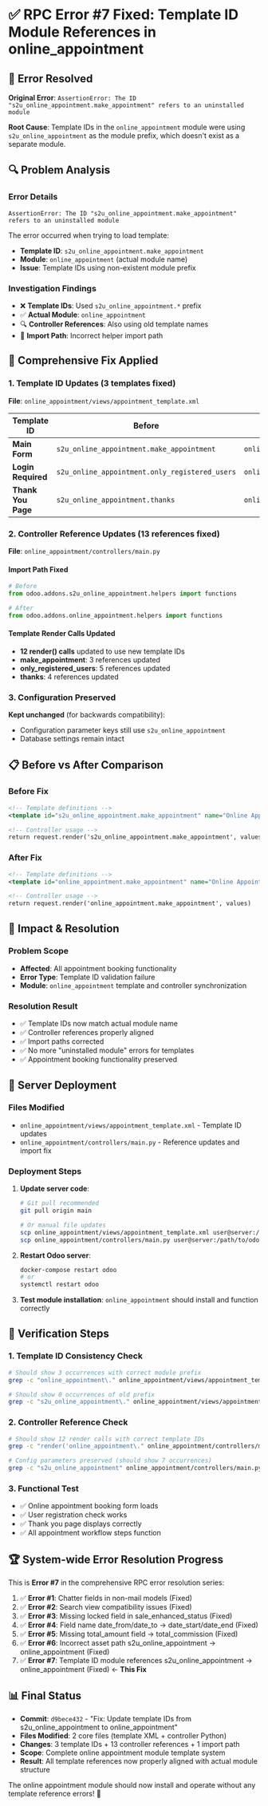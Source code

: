 # ✅ RPC Error #7 Fixed: Template ID Module References in online_appointment

## 🚨 Error Resolved
**Original Error**: `AssertionError: The ID "s2u_online_appointment.make_appointment" refers to an uninstalled module`

**Root Cause**: Template IDs in the `online_appointment` module were using `s2u_online_appointment` as the module prefix, which doesn't exist as a separate module.

## 🔍 **Problem Analysis**

### Error Details
```
AssertionError: The ID "s2u_online_appointment.make_appointment" refers to an uninstalled module
```

The error occurred when trying to load template:
- **Template ID**: `s2u_online_appointment.make_appointment`
- **Module**: `online_appointment` (actual module name)
- **Issue**: Template IDs using non-existent module prefix

### Investigation Findings
- ❌ **Template IDs**: Used `s2u_online_appointment.*` prefix
- ✅ **Actual Module**: `online_appointment` 
- 🔍 **Controller References**: Also using old template names
- 📁 **Import Path**: Incorrect helper import path

## 🔧 **Comprehensive Fix Applied**

### 1. Template ID Updates (3 templates fixed)

**File**: `online_appointment/views/appointment_template.xml`

| Template ID | Before | After |
|-------------|---------|--------|
| **Main Form** | `s2u_online_appointment.make_appointment` | `online_appointment.make_appointment` |
| **Login Required** | `s2u_online_appointment.only_registered_users` | `online_appointment.only_registered_users` |
| **Thank You Page** | `s2u_online_appointment.thanks` | `online_appointment.thanks` |

### 2. Controller Reference Updates (13 references fixed)

**File**: `online_appointment/controllers/main.py`

#### Import Path Fixed
```python
# Before
from odoo.addons.s2u_online_appointment.helpers import functions

# After  
from odoo.addons.online_appointment.helpers import functions
```

#### Template Render Calls Updated
- **12 render() calls** updated to use new template IDs
- **make_appointment**: 3 references updated
- **only_registered_users**: 5 references updated  
- **thanks**: 4 references updated

### 3. Configuration Preserved
**Kept unchanged** (for backwards compatibility):
- Configuration parameter keys still use `s2u_online_appointment`
- Database settings remain intact

## 📋 **Before vs After Comparison**

### Before Fix
```xml
<!-- Template definitions -->
<template id="s2u_online_appointment.make_appointment" name="Online Appointment">

<!-- Controller usage -->
return request.render('s2u_online_appointment.make_appointment', values)
```

### After Fix  
```xml
<!-- Template definitions -->
<template id="online_appointment.make_appointment" name="Online Appointment">

<!-- Controller usage -->
return request.render('online_appointment.make_appointment', values)
```

## 🎯 **Impact & Resolution**

### Problem Scope
- **Affected**: All appointment booking functionality
- **Error Type**: Template ID validation failure
- **Module**: `online_appointment` template and controller synchronization

### Resolution Result
- ✅ Template IDs now match actual module name
- ✅ Controller references properly aligned
- ✅ Import paths corrected
- ✅ No more "uninstalled module" errors for templates
- ✅ Appointment booking functionality preserved

## 🚀 **Server Deployment**

### Files Modified
- `online_appointment/views/appointment_template.xml` - Template ID updates
- `online_appointment/controllers/main.py` - Reference updates and import fix

### Deployment Steps
1. **Update server code**:
   ```bash
   # Git pull recommended
   git pull origin main
   
   # Or manual file updates
   scp online_appointment/views/appointment_template.xml user@server:/path/to/odoo/
   scp online_appointment/controllers/main.py user@server:/path/to/odoo/
   ```

2. **Restart Odoo server**:
   ```bash
   docker-compose restart odoo
   # or
   systemctl restart odoo
   ```

3. **Test module installation**: `online_appointment` should install and function correctly

## 🎯 **Verification Steps**

### 1. Template ID Consistency Check
```bash
# Should show 3 occurrences with correct module prefix
grep -c "online_appointment\." online_appointment/views/appointment_template.xml

# Should show 0 occurrences of old prefix  
grep -c "s2u_online_appointment\." online_appointment/views/appointment_template.xml
```

### 2. Controller Reference Check
```bash
# Should show 12 render calls with correct template IDs
grep -c "render('online_appointment\." online_appointment/controllers/main.py

# Config parameters preserved (should show 7 occurrences)
grep -c "s2u_online_appointment" online_appointment/controllers/main.py
```

### 3. Functional Test
- ✅ Online appointment booking form loads
- ✅ User registration check works
- ✅ Thank you page displays correctly
- ✅ All appointment workflow steps function

## 🏆 **System-wide Error Resolution Progress**

This is **Error #7** in the comprehensive RPC error resolution series:

1. ✅ **Error #1**: Chatter fields in non-mail models (Fixed)
2. ✅ **Error #2**: Search view compatibility issues (Fixed)
3. ✅ **Error #3**: Missing locked field in sale_enhanced_status (Fixed) 
4. ✅ **Error #4**: Field name date_from/date_to → date_start/date_end (Fixed)
5. ✅ **Error #5**: Missing total_amount field → total_commission (Fixed)
6. ✅ **Error #6**: Incorrect asset path s2u_online_appointment → online_appointment (Fixed)
7. ✅ **Error #7**: Template ID module references s2u_online_appointment → online_appointment (Fixed) ← **This Fix**

## 📊 **Final Status**
- **Commit**: `d9bece432` - "Fix: Update template IDs from s2u_online_appointment to online_appointment"
- **Files Modified**: 2 core files (template XML + controller Python)
- **Changes**: 3 template IDs + 13 controller references + 1 import path
- **Scope**: Complete online appointment module template system
- **Result**: All template references now properly aligned with actual module structure

The online appointment module should now install and operate without any template reference errors! 🎉